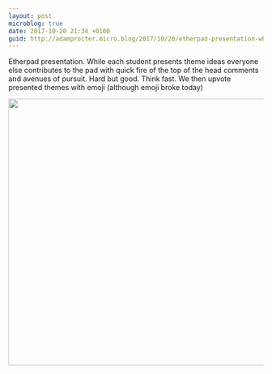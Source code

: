 ```yaml
---
layout: post
microblog: true
date: 2017-10-20 21:34 +0100
guid: http://adamprocter.micro.blog/2017/10/20/etherpad-presentation-while.html
---
```

Etherpad presentation. While each student presents theme ideas everyone else contributes to the pad with quick fire of the top of the head comments and avenues of pursuit. Hard but good. Think fast. We then upvote presented themes with emoji (although emoji broke today)

<img src="http://discursive.adamprocter.co.uk/uploads/2017/24f1e85b01.jpg" width="600" height="526" />
